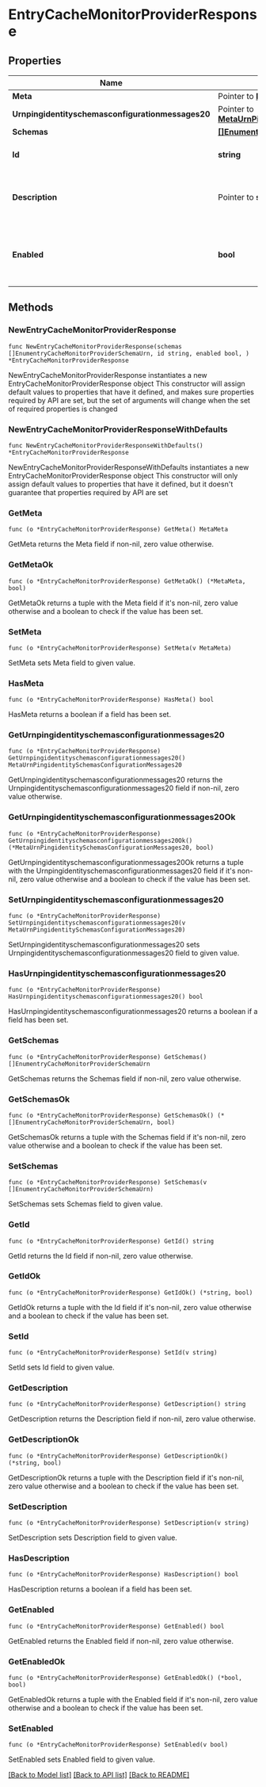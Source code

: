 # EntryCacheMonitorProviderResponse

## Properties

Name | Type | Description | Notes
------------ | ------------- | ------------- | -------------
**Meta** | Pointer to [**MetaMeta**](MetaMeta.md) |  | [optional] 
**Urnpingidentityschemasconfigurationmessages20** | Pointer to [**MetaUrnPingidentitySchemasConfigurationMessages20**](MetaUrnPingidentitySchemasConfigurationMessages20.md) |  | [optional] 
**Schemas** | [**[]EnumentryCacheMonitorProviderSchemaUrn**](EnumentryCacheMonitorProviderSchemaUrn.md) |  | 
**Id** | **string** | Name of the Monitor Provider | 
**Description** | Pointer to **string** | A description for this Monitor Provider | [optional] 
**Enabled** | **bool** | Indicates whether the Monitor Provider is enabled for use. | 

## Methods

### NewEntryCacheMonitorProviderResponse

`func NewEntryCacheMonitorProviderResponse(schemas []EnumentryCacheMonitorProviderSchemaUrn, id string, enabled bool, ) *EntryCacheMonitorProviderResponse`

NewEntryCacheMonitorProviderResponse instantiates a new EntryCacheMonitorProviderResponse object
This constructor will assign default values to properties that have it defined,
and makes sure properties required by API are set, but the set of arguments
will change when the set of required properties is changed

### NewEntryCacheMonitorProviderResponseWithDefaults

`func NewEntryCacheMonitorProviderResponseWithDefaults() *EntryCacheMonitorProviderResponse`

NewEntryCacheMonitorProviderResponseWithDefaults instantiates a new EntryCacheMonitorProviderResponse object
This constructor will only assign default values to properties that have it defined,
but it doesn't guarantee that properties required by API are set

### GetMeta

`func (o *EntryCacheMonitorProviderResponse) GetMeta() MetaMeta`

GetMeta returns the Meta field if non-nil, zero value otherwise.

### GetMetaOk

`func (o *EntryCacheMonitorProviderResponse) GetMetaOk() (*MetaMeta, bool)`

GetMetaOk returns a tuple with the Meta field if it's non-nil, zero value otherwise
and a boolean to check if the value has been set.

### SetMeta

`func (o *EntryCacheMonitorProviderResponse) SetMeta(v MetaMeta)`

SetMeta sets Meta field to given value.

### HasMeta

`func (o *EntryCacheMonitorProviderResponse) HasMeta() bool`

HasMeta returns a boolean if a field has been set.

### GetUrnpingidentityschemasconfigurationmessages20

`func (o *EntryCacheMonitorProviderResponse) GetUrnpingidentityschemasconfigurationmessages20() MetaUrnPingidentitySchemasConfigurationMessages20`

GetUrnpingidentityschemasconfigurationmessages20 returns the Urnpingidentityschemasconfigurationmessages20 field if non-nil, zero value otherwise.

### GetUrnpingidentityschemasconfigurationmessages20Ok

`func (o *EntryCacheMonitorProviderResponse) GetUrnpingidentityschemasconfigurationmessages20Ok() (*MetaUrnPingidentitySchemasConfigurationMessages20, bool)`

GetUrnpingidentityschemasconfigurationmessages20Ok returns a tuple with the Urnpingidentityschemasconfigurationmessages20 field if it's non-nil, zero value otherwise
and a boolean to check if the value has been set.

### SetUrnpingidentityschemasconfigurationmessages20

`func (o *EntryCacheMonitorProviderResponse) SetUrnpingidentityschemasconfigurationmessages20(v MetaUrnPingidentitySchemasConfigurationMessages20)`

SetUrnpingidentityschemasconfigurationmessages20 sets Urnpingidentityschemasconfigurationmessages20 field to given value.

### HasUrnpingidentityschemasconfigurationmessages20

`func (o *EntryCacheMonitorProviderResponse) HasUrnpingidentityschemasconfigurationmessages20() bool`

HasUrnpingidentityschemasconfigurationmessages20 returns a boolean if a field has been set.

### GetSchemas

`func (o *EntryCacheMonitorProviderResponse) GetSchemas() []EnumentryCacheMonitorProviderSchemaUrn`

GetSchemas returns the Schemas field if non-nil, zero value otherwise.

### GetSchemasOk

`func (o *EntryCacheMonitorProviderResponse) GetSchemasOk() (*[]EnumentryCacheMonitorProviderSchemaUrn, bool)`

GetSchemasOk returns a tuple with the Schemas field if it's non-nil, zero value otherwise
and a boolean to check if the value has been set.

### SetSchemas

`func (o *EntryCacheMonitorProviderResponse) SetSchemas(v []EnumentryCacheMonitorProviderSchemaUrn)`

SetSchemas sets Schemas field to given value.


### GetId

`func (o *EntryCacheMonitorProviderResponse) GetId() string`

GetId returns the Id field if non-nil, zero value otherwise.

### GetIdOk

`func (o *EntryCacheMonitorProviderResponse) GetIdOk() (*string, bool)`

GetIdOk returns a tuple with the Id field if it's non-nil, zero value otherwise
and a boolean to check if the value has been set.

### SetId

`func (o *EntryCacheMonitorProviderResponse) SetId(v string)`

SetId sets Id field to given value.


### GetDescription

`func (o *EntryCacheMonitorProviderResponse) GetDescription() string`

GetDescription returns the Description field if non-nil, zero value otherwise.

### GetDescriptionOk

`func (o *EntryCacheMonitorProviderResponse) GetDescriptionOk() (*string, bool)`

GetDescriptionOk returns a tuple with the Description field if it's non-nil, zero value otherwise
and a boolean to check if the value has been set.

### SetDescription

`func (o *EntryCacheMonitorProviderResponse) SetDescription(v string)`

SetDescription sets Description field to given value.

### HasDescription

`func (o *EntryCacheMonitorProviderResponse) HasDescription() bool`

HasDescription returns a boolean if a field has been set.

### GetEnabled

`func (o *EntryCacheMonitorProviderResponse) GetEnabled() bool`

GetEnabled returns the Enabled field if non-nil, zero value otherwise.

### GetEnabledOk

`func (o *EntryCacheMonitorProviderResponse) GetEnabledOk() (*bool, bool)`

GetEnabledOk returns a tuple with the Enabled field if it's non-nil, zero value otherwise
and a boolean to check if the value has been set.

### SetEnabled

`func (o *EntryCacheMonitorProviderResponse) SetEnabled(v bool)`

SetEnabled sets Enabled field to given value.



[[Back to Model list]](../README.md#documentation-for-models) [[Back to API list]](../README.md#documentation-for-api-endpoints) [[Back to README]](../README.md)


